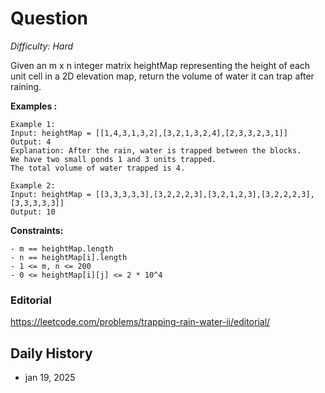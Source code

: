 # Question 

_Difficulty: Hard_

Given an m x n integer matrix heightMap representing the height of each unit cell in a 2D elevation map, return the volume of water it can trap after raining.

**Examples :**
```
Example 1:
Input: heightMap = [[1,4,3,1,3,2],[3,2,1,3,2,4],[2,3,3,2,3,1]]
Output: 4
Explanation: After the rain, water is trapped between the blocks.
We have two small ponds 1 and 3 units trapped.
The total volume of water trapped is 4.

Example 2:
Input: heightMap = [[3,3,3,3,3],[3,2,2,2,3],[3,2,1,2,3],[3,2,2,2,3],[3,3,3,3,3]]
Output: 10
``` 

**Constraints:**
```
- m == heightMap.length
- n == heightMap[i].length
- 1 <= m, n <= 200
- 0 <= heightMap[i][j] <= 2 * 10^4
```

### Editorial
https://leetcode.com/problems/trapping-rain-water-ii/editorial/

## Daily History
- jan 19, 2025